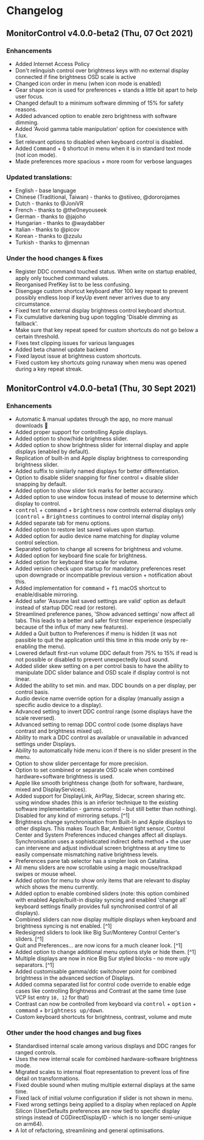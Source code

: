 # Changelog

## MonitorControl v4.0.0-beta2 (Thu, 07 Oct 2021)

### Enhancements

- Added Internet Access Policy
- Don't relinquish control over brightness keys with no external display connected if fine brightness OSD scale is active
- Changed icon order in menu (when icon mode is enabled)
- Gear shape icon is used for preferences + stands a little bit apart to help user focus.
- Changed default to a minimum software dimming of 15% for safety reasons.
- Added advanced option to enable zero brightness with software dimming.
- Added 'Avoid gamma table manipulation' option for coexistence with f.lux.
- Set relevant options to disabled when keyboard control is disabled.
- Added <kbd>Command</kbd> + <kbd>Q</kbd> shortcut in menu when it is in standard text mode (not icon mode).
- Made preferences more spacious + more room for verbose languages

### Updated translations:

- English - base language
- Chinese (Traditional, Taiwan) - thanks to @stiiveo, @dororojames
- Dutch - thanks to @JoniVR
- French - thanks to @the0neyouseek
- German - thanks to @jajoho
- Hungarian - thanks to @waydabber
- Italian - thanks to @picov
- Korean - thanks to @zzulu
- Turkish - thanks to @mennan

### Under the hood changes & fixes

- Register DDC command touched status. When write on startup enabled, apply only touched command values.
- Reorganised PrefKey list to be less confusing.
- Disengage custom shortcut keyboard after 100 key repeat to prevent possibly endless loop if keyUp event never arrives due to any circumstance.
- Fixed text for external display brightness control keyboard shortcut.
- Fix cumulative darkening bug upon toggling 'Disable dimming as fallback'.
- Make sure that key repeat speed for custom shortcuts do not go below a certain threshold.
- Fixes text clipping issues for various languages
- Added beta channel update backend
- Fixed layout issue at brightness custom shortcuts.
- Fixed custom key shortcuts going runaway when menu was opened during a key repeat streak.

## MonitorControl v4.0.0-beta1 (Thu, 30 Sept 2021)

### Enhancements

- Automatic & manual updates through the app, no more manual downloads 🎉
- Added proper support for controlling Apple displays.
- Added option to show/hide brightness slider.
- Added option to show brightness slider for internal display and apple displays (enabled by default).
- Replication of built-in and Apple display brightness to corresponding brightness slider.
- Added suffix to similarly named displays for better differentiation.
- Option to disable slider snapping for finer control + disable slider snapping by default.
- Added option to show slider tick marks for better accuracy.
- Added option to use window focus instead of mouse to determine which display to control.
- <kbd>control</kbd> + <kbd>command</kbd> + <kbd>brightness</kbd> now controls external displays only (<kbd>control</kbd> + <kbd>Brightness</kbd> continues to control internal display only)
- Added separate tab for menu options.
- Added option to restore last saved values upon startup.
- Added option for audio device name matching for display volume control selection.
- Separated option to change all screens for brightness and volume.
- Added option for keyboard fine scale for brightness.
- Added option for keyboard fine scale for volume.
- Added version check upon startup for mandatory preferences reset upon downgrade or incompatible previous version + notification about this.
- Added implementation for <kbd>command</kbd> + <kbd>f1</kbd> macOS shortcut to enable/disable mirroring.
- Added safer 'Assume last saved settings are valid' option as default instead of startup DDC read (or restore).
- Streamlined preference panes, 'Show advanced settings' now affect all tabs. This leads to a better and safer first timer experience (especially because of the influx of many new features).
- Added a Quit button to Preferences if menu is hidden (it was not passible to quit the application until this time in this mode only by re-enabling the menu).
- Lowered default first-run volume DDC default from 75% to 15% if read is not possible or disabled to prevent unexpectedly loud sound.
- Added slider skew setting on a per control basis to have the ability to manipulate DDC slider balance and OSD scale if display control is not linear.
- Added the ability to set min. and max. DDC bounds on a per display, per control basis.
- Audio device name override option for a display (manually assign a specific audio device to a display).
- Advanced setting to invert DDC control range (some displays have the scale reversed).
- Advanced setting to remap DDC control code (some displays have contrast and brightness mixed up).
- Ability to mark a DDC control as available or unavailable in advanced settings under Displays.
- Ability to automatically hide menu icon if there is no slider present in the menu.
- Option to show slider percentage for more precision.
- Option to set combined or separate OSD scale when combined hardware+software brightness is used.
- Apple like smooth brightness change (both for software, hardware, mixed and DisplayServices).
- Added support for DisplayLink, AirPlay, Sidecar, screen sharing etc. using window shades (this is an inferior technique to the existing software implementation - gamma control - but still better than nothing). Disabled for any kind of mirroring setups. [^1]
- Brightness change synchronisation from Built-In and Apple displays to other displays. This makes Touch Bar, Ambient light sensor, Control Center and System Preferences induced changes affect all displays. Synchronisation uses a sophisticated indirect delta method + the user can intervene and adjust individual screen brightness at any time to easily compensate mismatching native brightness levels.
- Preferences pane tab selector has a simpler look on Catalina.
- All menu sliders are now scrollable using a magic mouse/trackpad swipes or mouse wheel.
- Added option for menu to show only items that are relevant to display which shows the menu currently.
- Added option to enable combined sliders (note: this option combined with enabled Apple/built-in display syncing and enabled 'change all' keyboard settings finally provides full synchronised control of all displays).
- Combined sliders can now display multiple displays when keyboard and brightness syncing is not enabled. [^1]
- Redesigned sliders to look like Big Sur/Monterey Control Center's sliders. [^1]
- Quit and Preferences... are now icons for a much cleaner look. [^1]
- Added option to change additional menu options style or hide them. [^1]
- Multiple displays are now in nice Big Sur styled blocks - no more ugly separators. [^1]
- Added customisable gamma/ddc switchover point for combined brightness in the advanced section of Displays.
- Added comma separated list for control code override to enable edge cases like controlling Brightness and Contrast at the same time (use VCP list entry `10, 12` for that)
- Contrast can now be controlled from keyboard via <kbd>control</kbd> + <kbd>option</kbd> + <kbd>command</kbd> + <kbd>brightness up/down</kbd>.
- Custom keyboard shortcuts for brightness, contrast, volume and mute

### Other under the hood changes and bug fixes

- Standardised internal scale among various displays and DDC ranges for ranged controls.
- Uses the new internal scale for combined hardware-software brightness mode.
- Migrated scales to internal float representation to prevent loss of fine detail on transformations.
- Fixed double sound when muting multiple external displays at the same time.
- Fixed lack of initial volume configuration if slider is not shown in menu.
- Fixed wrong settings being applied to a display when replaced on Apple Silicon (UserDefaults preferences are now tied to specific display strings instead of CGDirectDisplayID - which is no longer semi-unique on arm64).
- A lot of refactoring, streamlining and general optimisations.
